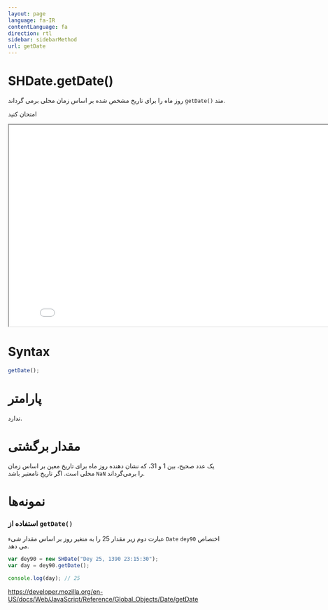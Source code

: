```yaml
---
layout: page
language: fa-IR
contentLanguage: fa
direction: rtl
sidebar: sidebarMethod
url: getDate
---
```


# SHDate.getDate()

متد <code dir="ltr">getDate()</code> روز ماه را برای تاریخ مشخص شده بر اساس زمان محلی برمی گرداند.

امتحان کنید

<iframe style="width: 830px; height: 460px;" src="/SHDateTime-js/examples/live.html?function=getDate" title="MDN Web Docs Interactive Example" loading="lazy"></iframe>
<br/>

# Syntax

```js
getDate();
```

# پارامتر

ندارد.

# مقدار برگشتی

یک عدد صحیح، بین 1 و 31، که نشان دهنده روز ماه برای تاریخ معین بر اساس زمان محلی است. اگر تاریخ نامعتبر باشد `NaN` را برمی‌گرداند.

# نمونه‌ها

### استفاده از <code dir="ltr">getDate()</code>

عبارت دوم زیر مقدار 25 را به متغیر روز بر اساس مقدار شیء `Date` `dey90` اختصاص می دهد.

```js
var dey90 = new SHDate("Dey 25, 1390 23:15:30");
var day = dey90.getDate();

console.log(day); // 25
```

https://developer.mozilla.org/en-US/docs/Web/JavaScript/Reference/Global_Objects/Date/getDate
